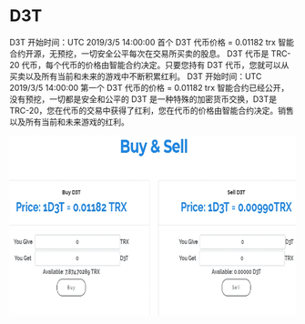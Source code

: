# D3T

D3T 开始时间：UTC 2019/3/5 14:00:00 首个 D3T 代币价格 = 0.01182 trx 智能合约开源，无预挖，一切安全公平每次在交易所买卖的股息。 D3T 代币是 TRC-20 代币，每个代币的价格由智能合约决定。只要您持有 D3T 代币，您就可以从买卖以及所有当前和未来的游戏中不断积累红利。 D3T 开始时间：UTC 2019/3/5 14:00:00 第一个 D3T 代币的价格 = 0.01182 trx 智能合约已经公开，没有预挖，一切都是安全和公平的 D3T 是一种特殊的加密货币交换，D3T是TRC-20，您在代币的交易中获得了红利，您在代币的价格由智能合约决定。销售以及所有当前和未来游戏的红利。

![d3t-dapp-high-risk-tron-image1_7793e501912d08a007cd0bfa7dd0e73b](d3t-dapp-high-risk-tron-image1_7793e501912d08a007cd0bfa7dd0e73b.png)

